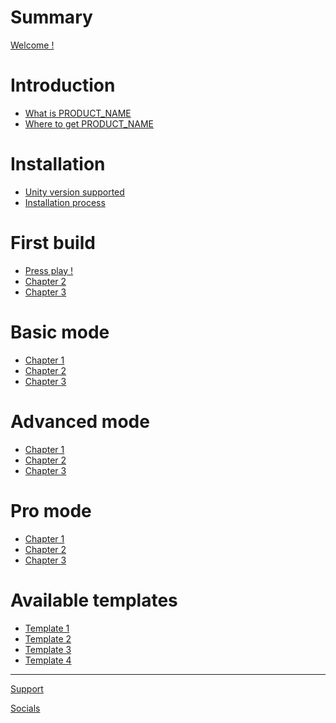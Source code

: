 # Summary

[Welcome !](./welcome.md)

# Introduction
- [What is PRODUCT_NAME]()
- [Where to get PRODUCT_NAME]()

# Installation
- [Unity version supported]()
- [Installation process]()

# First build
- [Press play !]()
- [Chapter 2]()
- [Chapter 3]()

# Basic mode
- [Chapter 1]()
- [Chapter 2]()
- [Chapter 3]()

# Advanced mode
- [Chapter 1]()
- [Chapter 2]()
- [Chapter 3]()

# Pro mode
- [Chapter 1]()
- [Chapter 2]()
- [Chapter 3]()

# Available templates
- [Template 1]()
- [Template 2]()
- [Template 3]()
- [Template 4]()

----

[Support]()

[Socials]()
